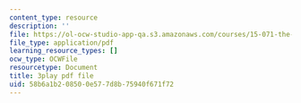 ```yaml
---
content_type: resource
description: ''
file: https://ol-ocw-studio-app-qa.s3.amazonaws.com/courses/15-071-the-analytics-edge-spring-2017/58b6a1b208500e577d8b75940f671f72_JvtqThS69bw.pdf
file_type: application/pdf
learning_resource_types: []
ocw_type: OCWFile
resourcetype: Document
title: 3play pdf file
uid: 58b6a1b2-0850-0e57-7d8b-75940f671f72
---
```

